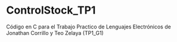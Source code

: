 # ControlStock_TP1
Código en C para el Trabajo Practico de Lenguajes Electrónicos de Jonathan Corrillo y Teo Zelaya (TP1_G1)
